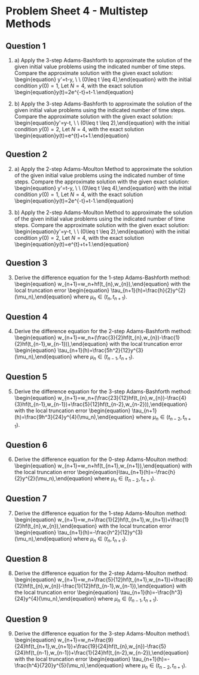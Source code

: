 <!-- #region -->
# Problem Sheet 4 - Multistep Methods
## Question 1

1. a) Apply the 3-step Adams-Bashforth to approximate the solution of the given initial value problems using the indicated number of time steps. Compare the approximate solution with the given exact solution:
\begin{equation} y'=t-y, \ \ (0\leq t \leq 4),\end{equation}
with the initial condition $y(0)=1,$
Let $N=4$,  with the exact solution
\begin{equation}y(t)=2e^{-t}+t-1.\end{equation}


1. b) Apply the 3-step Adams-Bashforth to approximate the solution of the given initial value problems using the indicated number of time steps. Compare the approximate solution with the given exact solution:
\begin{equation}y'=y-t, \ \ (0\leq t \leq 2),\end{equation}
with the initial condition $y(0)=2,$
Let $N=4$, with the exact solution
\begin{equation}y(t)=e^{t}+t+1.\end{equation}

## Question 2


2. a) Apply the 2-step Adams-Moulton Method to approximate the solution of the given initial value problems using the indicated number of time steps. Compare the approximate solution with the given exact solution:
\begin{equation} y'=t-y, \ \ (0\leq t \leq 4),\end{equation}
with the initial condition $y(0)=1,$
Let $N=4$,  with the exact solution
\begin{equation}y(t)=2e^{-t}+t-1.\end{equation}

2. b) Apply the 2-step Adams-Moulton Method to approximate the solution of the given initial value problems using the indicated number of time steps. Compare the approximate solution with the given exact solution:
\begin{equation}y'=y-t, \ \ (0\leq t \leq 2),\end{equation}
with the initial condition $y(0)=2,$
Let $N=4$, with the exact solution
\begin{equation}y(t)=e^{t}+t+1.\end{equation}


## Question 3


3. Derive the difference equation for the 1-step Adams-Bashforth method:
\begin{equation} w_{n+1}=w_n+hf(t_{n},w_{n}),\end{equation}
with the local truncation error
\begin{equation} \tau_{n+1}(h)=\frac{h}{2}y^{2}(\mu_n),\end{equation}
where $\mu_n \in (t_{n},t_{n+1})$.

## Question 4

4. Derive the difference equation for the 2-step Adams-Bashforth method:
\begin{equation} w_{n+1}=w_n+(\frac{3}{2}hf(t_{n},w_{n})-\frac{1}{2}hf(t_{n-1},w_{n-1})),\end{equation}
with the local truncation error
\begin{equation} \tau_{n+1}(h)=\frac{5h^2}{12}y^{3}(\mu_n),\end{equation}
where $\mu_n \in (t_{n-1},t_{n+1})$.

## Question 5

5.  Derive the difference equation for the 3-step Adams-Bashforth method:
\begin{equation} w_{n+1}=w_n+(\frac{23}{12}hf(t_{n},w_{n})-\frac{4}{3}hf(t_{n-1},w_{n-1})+\frac{5}{12}hf(t_{n-2},w_{n-2})),\end{equation}
with the local truncation error
\begin{equation} \tau_{n+1}(h)=\frac{9h^3}{24}y^{4}(\mu_n),\end{equation}
where $\mu_n \in (t_{n-2},t_{n+1})$.

## Question 6

6. Derive the difference equation for the 0-step Adams-Moulton method:
\begin{equation} w_{n+1}=w_n+hf(t_{n+1},w_{n+1}),\end{equation}
with the local truncation error
\begin{equation}\tau_{n+1}(h)=-\frac{h}{2}y^{2}(\mu_n),\end{equation}
where $\mu_n \in (t_{n-2},t_{n+1})$.

## Question 7


7. Derive the difference equation for the 1-step Adams-Moulton method:
\begin{equation} w_{n+1}=w_n+\frac{1}{2}hf(t_{n+1},w_{n+1})+\frac{1}{2}hf(t_{n},w_{n}),\end{equation}
with the local truncation error
\begin{equation} \tau_{n+1}(h)=-\frac{h^2}{12}y^{3}(\mu_n),\end{equation}
where $\mu_n \in (t_{n},t_{n+1})$.


## Question 8


8. Derive the difference equation for the 2-step Adams-Moulton method:
\begin{equation} w_{n+1}=w_n+\frac{5}{12}hf(t_{n+1},w_{n+1})+\frac{8}{12}hf(t_{n},w_{n})-\frac{1}{12}hf(t_{n-1},w_{n-1}),\end{equation}
with the local truncation error
\begin{equation} \tau_{n+1}(h)=-\frac{h^3}{24}y^{4}(\mu_n),\end{equation}
where $\mu_n \in (t_{n-1},t_{n+1})$.

## Question 9


9.  Derive the difference equation for the 3-step Adams-Moulton method:\\
\begin{equation} w_{n+1}=w_n+\frac{9}{24}hf(t_{n+1},w_{n+1})+\frac{19}{24}hf(t_{n},w_{n})-\frac{5}{24}hf(t_{n-1},w_{n-1})+\frac{1}{24}hf(t_{n-2},w_{n-2}),\end{equation}
with the local truncation error
\begin{equation} \tau_{n+1}(h)=-\frac{h^4}{720}y^{5}(\mu_n),\end{equation}
where $\mu_n \in (t_{n-2},t_{n+1})$.


<!-- #endregion -->
```python

```
